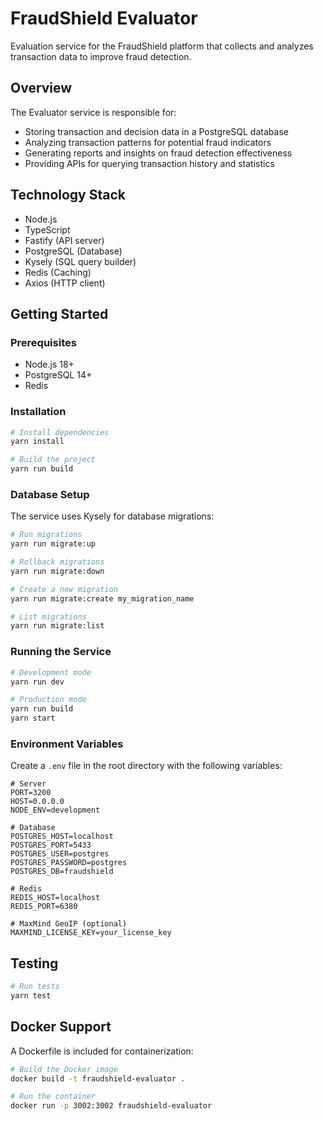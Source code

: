 # FraudShield Evaluator

Evaluation service for the FraudShield platform that collects and analyzes transaction data to improve fraud detection.

## Overview

The Evaluator service is responsible for:
- Storing transaction and decision data in a PostgreSQL database
- Analyzing transaction patterns for potential fraud indicators
- Generating reports and insights on fraud detection effectiveness
- Providing APIs for querying transaction history and statistics

## Technology Stack

- Node.js
- TypeScript
- Fastify (API server)
- PostgreSQL (Database)
- Kysely (SQL query builder)
- Redis (Caching)
- Axios (HTTP client)

## Getting Started

### Prerequisites

- Node.js 18+
- PostgreSQL 14+
- Redis

### Installation

```bash
# Install dependencies
yarn install

# Build the project
yarn run build
```

### Database Setup

The service uses Kysely for database migrations:

```bash
# Run migrations
yarn run migrate:up

# Rollback migrations
yarn run migrate:down

# Create a new migration
yarn run migrate:create my_migration_name

# List migrations
yarn run migrate:list
```

### Running the Service

```bash
# Development mode
yarn run dev

# Production mode
yarn run build
yarn start
```

### Environment Variables

Create a `.env` file in the root directory with the following variables:

```
# Server
PORT=3200
HOST=0.0.0.0
NODE_ENV=development

# Database
POSTGRES_HOST=localhost
POSTGRES_PORT=5433
POSTGRES_USER=postgres
POSTGRES_PASSWORD=postgres
POSTGRES_DB=fraudshield

# Redis
REDIS_HOST=localhost
REDIS_PORT=6380

# MaxMind GeoIP (optional)
MAXMIND_LICENSE_KEY=your_license_key
```

## Testing

```bash
# Run tests
yarn test
```

## Docker Support

A Dockerfile is included for containerization:

```bash
# Build the Docker image
docker build -t fraudshield-evaluator .

# Run the container
docker run -p 3002:3002 fraudshield-evaluator
``` 